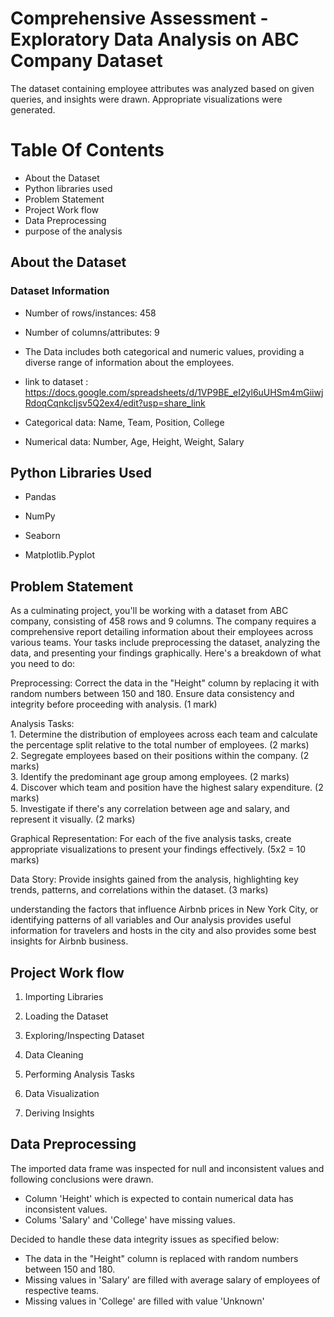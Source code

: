 # **Comprehensive Assessment - Exploratory Data Analysis on ABC Company Dataset**

The dataset containing employee attributes was analyzed based on given queries, and insights were drawn. Appropriate visualizations were generated.

# Table Of Contents
  
  - About the Dataset
  - Python libraries used
  - Problem Statement
  - Project Work flow
  - Data Preprocessing
  - purpose of the analysis


## **About the Dataset**

### Dataset Information
* Number of rows/instances: 458
* Number of columns/attributes: 9

*   The Data includes both categorical and numeric values, providing a diverse range of information about the employees.

*   link to dataset : https://docs.google.com/spreadsheets/d/1VP9BE_eI2yl6uUHSm4mGiiwjRdoqCqnkcIjsv5Q2ex4/edit?usp=share_link

*   Categorical data: Name, Team, Position, College

*   Numerical data: Number, Age, Height, Weight, Salary


##  Python Libraries Used

* Pandas

* NumPy
  
* Seaborn

* Matplotlib.Pyplot


## Problem Statement

<p>As a culminating project, you'll be working with a dataset from ABC company, consisting of 458 rows and 9 columns. The company requires a comprehensive report detailing information about their employees across various teams. Your tasks include preprocessing the dataset, analyzing the data, and presenting your findings graphically. Here's a breakdown of what you need to do:</p>
<p>Preprocessing:
Correct the data in the "Height" column by replacing it with random numbers between 150 and 180. Ensure data consistency and integrity before proceeding with analysis. (1 mark)</p>
<p>Analysis Tasks:<br>
1. Determine the distribution of employees across each team and calculate the percentage split relative to the total number of employees. (2 marks)<br>
2. Segregate employees based on their positions within the company. (2 marks)<br>
3. Identify the predominant age group among employees. (2 marks)<br>
4. Discover which team and position have the highest salary expenditure. (2 marks)<br>
5. Investigate if there's any correlation between age and salary, and represent it visually. (2 marks)</p>
<p>Graphical Representation:
For each of the five analysis tasks, create appropriate visualizations to present your findings effectively. (5x2 = 10 marks)

Data Story:
Provide insights gained from the analysis, highlighting key trends, patterns, and correlations within the dataset. (3 marks)</p>


understanding the factors that influence Airbnb prices in New York City, or identifying patterns of all variables and Our analysis provides useful information for travelers and hosts in the city and also provides some best insights for Airbnb business.


## Project Work flow

1. Importing Libraries

2. Loading the Dataset

3. Exploring/Inspecting Dataset

3. Data Cleaning

4. Performing Analysis Tasks 

5. Data Visualization

6. Deriving Insights


## Data Preprocessing

The imported data frame was inspected for null and inconsistent values and following conclusions were drawn.
- Column 'Height' which is expected to contain numerical data has inconsistent values.
- Colums 'Salary' and 'College' have missing values.

Decided to handle these data integrity issues as specified below:
- The data in the "Height" column is replaced with random numbers between 150 and 180.
- Missing values in 'Salary' are filled with average salary of employees of respective teams.
- Missing values in 'College' are filled with value 'Unknown'
